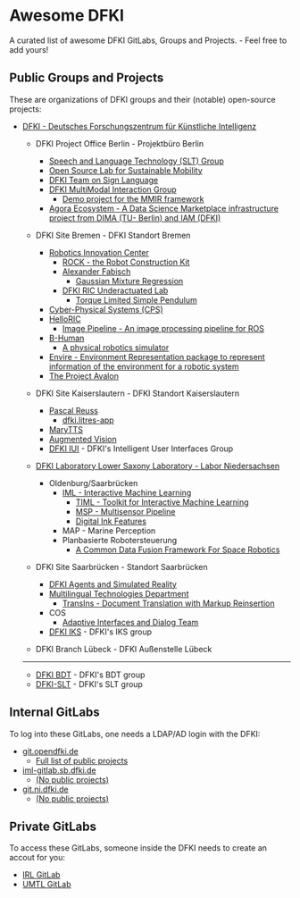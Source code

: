 # Awesome DFKI

A curated list of awesome DFKI GitLabs, Groups and Projects. - Feel free to add yours!

## Public Groups and Projects

These are organizations of DFKI groups and their (notable) open-source projects:

-   [DFKI - Deutsches Forschungszentrum für Künstliche Intelligenz](https://github.com/DFKI)

    -   DFKI Project Office Berlin - Projektbüro Berlin
        -   [Speech and Language Technology (SLT) Group](https://github.com/DFKI-NLP)
        -   [Open Source Lab for Sustainable Mobility](https://github.com/open-source-lab-DFKI)
        -   [DFKI Team on Sign Language](https://github.com/DFKI-SignLanguage)
        -   [DFKI MultiModal Interaction Group](https://github.com/mmig)
            -   [Demo project for the MMIR framework](https://github.com/mmig/mmir-starter-kit)
        -   [Agora Ecosystem - A Data Science Marketplace infrastructure project from DIMA (TU- Berlin) and IAM (DFKI)](https://github.com/agora-ecosystem)

    -   DFKI Site Bremen - DFKI Standort Bremen
        -   [Robotics Innovation Center](https://github.com/dfki-ric)
            -   [ROCK - the Robot Construction Kit](https://www.rock-robotics.org/)
            -   [Alexander Fabisch](https://github.com/AlexanderFabisch)
                -   [Gaussian Mixture Regression](https://github.com/AlexanderFabisch/gmr)
            -   [DFKI RIC Underactuated Lab](https://github.com/dfki-ric-underactuated-lab)
                -   [Torque Limited Simple Pendulum](https://github.com/dfki-ric-underactuated-lab/torque_limited_simple_pendulum)
        -   [Cyber-Physical Systems (CPS)](https://github.com/DFKI-CPS)
        -   [HelloRIC](https://github.com/helloric)
            -   [Image Pipeline - An image processing pipeline for ROS](https://github.com/helloric/image_pipeline)
        -   [B-Human](https://github.com/bhuman)
            -   [A physical robotics simulator](https://github.com/bhuman/SimRobot)
        -   [Envire - Environment Representation package to represent information of the environment for a robotic system](https://github.com/envire)
        -   [The Project Avalon](https://github.com/auv-avalon)

    -   DFKI Site Kaiserslautern - DFKI Standort Kaiserslautern
        -   [Pascal Reuss](https://github.com/PascalReuss/)
            -   [dfki.litres-app](https://github.com/PascalReuss/dfki.litres-app)
        -   [MaryTTS](https://github.com/marytts)
        -   [Augmented Vision](https://github.com/dfki-av)
        -   [DFKI IUI](https://github.com/dfki-iui) - DFKI's Intelligent User Interfaces Group

    -   [DFKI Laboratory Lower Saxony Laboratory - Labor Niedersachsen](https://github.com/DFKI-NI)
        -   Oldenburg/Saarbrücken
            -   [IML - Interactive Machine Learning](https://github.com/DFKI-Interactive-Machine-Learning)
                -   [TIML - Toolkit for Interactive Machine Learning](https://github.com/DFKI-Interactive-Machine-Learning/TIML/)
                -   [MSP - Multisensor Pipeline](https://github.com/DFKI-Interactive-Machine-Learning/multisensor-pipeline)
                -   [Digital Ink Features](https://github.com/DFKI-Interactive-Machine-Learning/ink-features)
            -   MAP - Marine Perception
            -   Planbasierte Robotersteuerung
                -   [A Common Data Fusion Framework For Space Robotics](https://gitlab.com/h2020src/og3)

    -   DFKI Site Saarbrücken - Standort Saarbrücken
        -   [DFKI Agents and Simulated Reality](https://github.com/dfki-asr)
        -   [Multilingual Technologies Department](https://github.com/DFKI-MLT)
            -   [TransIns - Document Translation with Markup Reinsertion](https://github.com/DFKI-MLT/TransIns)
        -   COS
            -   [Adaptive Interfaces and Dialog Team](https://github.com/DFKI-AID)
        -   [DFKI IKS](https://github.com/DFKI-IKS) - DFKI's IKS group

    -   DFKI Branch Lübeck - DFKI Außenstelle Lübeck

    ---

    -   [DFKI BDT](https://github.com/DFKI-BDT) - DFKI's BDT group
    -   [DFKI-SLT](https://github.com/DFKI-SLT) - DFKI's SLT group

## Internal GitLabs

To log into these GitLabs, one needs a LDAP/AD login with the DFKI:

-   [git.opendfki.de](https://git.opendfki.de/)
    -   [Full list of public projects](https://git.opendfki.de/explore/projects/starred?visibility_level=20)
-   [iml-gitlab.sb.dfki.de](https://iml-gitlab.sb.dfki.de/)
    -   [(No public projects)](https://iml-gitlab.sb.dfki.de/explore/projects/starred?visibility_level=20)
-   [git.ni.dfki.de](https://git.ni.dfki.de)
    -   [(No public projects)](https://git.ni.dfki.de/explore?sort=name_asc&visibility_level=20)

## Private GitLabs

To access these GitLabs, someone inside the DFKI needs to create an accout for you:

-   [IRL GitLab](https://irl-git.dfki.de/)
-   [UMTL GitLab](https://umtl-git.dfki.de/)
